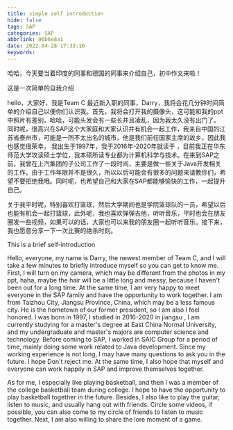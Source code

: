 ```yaml
---
title: simple self introduction
hide: false
tags: SAP
categories: SAP
abbrlink: 96b6e8a1
date: 2022-04-28 17:33:16
keywords:
---
```


哈哈，今天要当着印度的同事和德国的同事来介绍自己，初中作文来啦！

<!-- more -->



这是一次简单的自我介绍

hello，大家好，我是Team C 最近新入职的同事，Darry，我将会花几分钟时间简单的介绍自己以便你们认识我。首先，我将会打开我的摄像头，这可能和我的ppt中照片有差别，哈哈，可能头发会有一些长并且凌乱，因为我太久没有出门了。 同时呢，很高兴在SAP这个大家庭和大家认识并有机会一起工作，我来自中国的江苏省泰州市，可能是一所不太出名的城市，他是我们前任国家主席的故乡，因此我也感觉很荣幸。 我出生于1997年，我于2016年-2020年就读于  ，目前我正在华东师范大学攻读硕士学位，我本硕所读专业都为计算机科学与技术。在来到SAP之前，我曾在上汽集团的子公司工作了一段时间，主要是做一些关于Java开发相关的工作，由于工作年限并不是很久，所以以后可能会有很多的问题来请教你们，希望不要拒绝我哦。同时呢，也希望自己和大家在SAP都能够愉快的工作，一起提升自己。

关于我平时呢，特别喜欢打篮球，然后大学期间也是学院篮球队的一员，希望以后也能有机会一起打篮球，此外呢，我也喜欢弹弹吉他，听听音乐，平时也会在朋友圈发一些视频，如果可以的话，大家也可以来我的朋友圈一起听听音乐。接下来，我也愿意分享一下一次比赛的绝杀时刻。

This is a brief self-introduction

Hello, everyone, my name is Darry, the newest member of Team C, and I will take a few minutes to briefly introduce myself so you can get to know me. First, I will turn on my camera, which may be different from the photos in my ppt, haha, maybe the hair will be a little long and messy, because I haven't been out for a long time. At the same time, I am very happy to meet everyone in the SAP family and have the opportunity to work together. I am from Taizhou City, Jiangsu Province, China, which may be a less famous city. He is the hometown of our former president, so I am also I feel honored. I was born in 1997, I studied in 2016-2020 in jiangsu , I am currently studying for a master's degree at East China Normal University, and my undergraduate and master's majors are computer science and technology. Before coming to SAP, I worked in SAIC Group for a period of time, mainly doing some work related to Java development. Since my working experience is not long, I may have many questions to ask you in the future. I hope Don't reject me. At the same time, I also hope that myself and everyone can work happily in SAP and improve themselves together.

As for me, I especially like playing basketball, and then I was a member of the college basketball team during college. I hope to have the opportunity to play basketball together in the future. Besides, I also like to play the guitar, listen to music, and usually hang out with friends. Circle some videos, if possible, you can also come to my circle of friends to listen to music together. Next, I am also willing to share the lore moment of a game.

